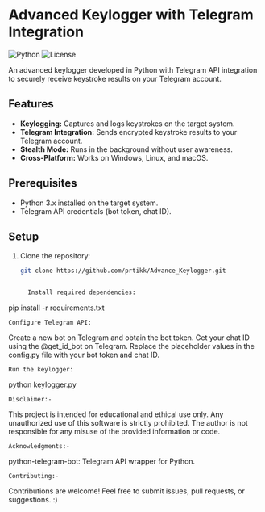 # Advanced Keylogger with Telegram Integration

![Python](https://img.shields.io/badge/Python-3.x-blue)
![License](https://img.shields.io/badge/License-MIT-green)

An advanced keylogger developed in Python with Telegram API integration to securely receive keystroke results on your Telegram account.

## Features

- **Keylogging:** Captures and logs keystrokes on the target system.
- **Telegram Integration:** Sends encrypted keystroke results to your Telegram account.
- **Stealth Mode:** Runs in the background without user awareness.
- **Cross-Platform:** Works on Windows, Linux, and macOS.

## Prerequisites

- Python 3.x installed on the target system.
- Telegram API credentials (bot token, chat ID).

## Setup

1. Clone the repository:
   ```bash
   git clone https://github.com/prtikk/Advance_Keylogger.git


     Install required dependencies:
pip install -r requirements.txt


    Configure Telegram API:
Create a new bot on Telegram and obtain the bot token.
Get your chat ID using the @get_id_bot on Telegram.
Replace the placeholder values in the config.py file with your bot token and chat ID.

    Run the keylogger:
python keylogger.py

    Disclaimer:-
This project is intended for educational and ethical use only. Any unauthorized use of this software is strictly prohibited. The author is not responsible for any misuse of the provided information or code.

    Acknowledgments:-
python-telegram-bot: Telegram API wrapper for Python.


    Contributing:-
Contributions are welcome! Feel free to submit issues, pull requests, or suggestions. :)
